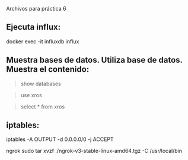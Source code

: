 Archivos para práctica 6

Ejecuta influx:   
-------------------------------------------------
docker exec -it influxdb influx

Muestra bases de datos. Utiliza base de datos. Muestra el contenido:
--------------------------------------------------------------------

> show databases

> use xros

> select * from xros


iptables:   
-------------------------------------------------
iptables -A OUTPUT -d 0.0.0.0/0 -j ACCEPT


ngrok
sudo tar xvzf ./ngrok-v3-stable-linux-amd64.tgz -C /usr/local/bin
